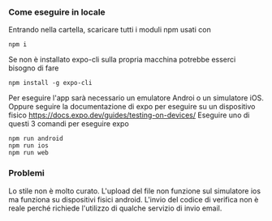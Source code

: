 ### Come eseguire in locale
Entrando nella cartella, scaricare tutti i moduli npm usati con
```
npm i
```
Se non è installato expo-cli sulla propria macchina potrebbe esserci bisogno di fare
```
npm install -g expo-cli
```
Per eseguire l'app sarà necessario un emulatore Androi o un simulatore iOS. Oppure seguire la documentazione di expo per eseguire su un dispositivo fisico https://docs.expo.dev/guides/testing-on-devices/
Eseguire uno di questi 3 comandi per eseguire expo
```
npm run android
npm run ios
npm run web
```

### Problemi
Lo stile non è molto curato.
L'upload del file non funzione sul simulatore ios ma funziona su dispositivi fisici android.
L'invio del codice di verifica non è reale perché richiede l'utilizzo di qualche servizio di invio email.

